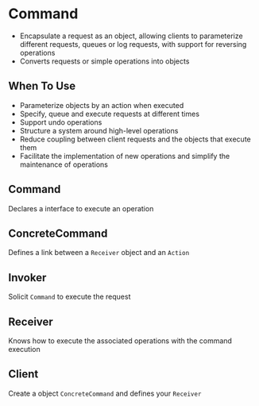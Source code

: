 ﻿# Command
- Encapsulate a request as an object, allowing clients to parameterize different requests, queues or log requests, with support for reversing operations
- Converts requests or simple operations into objects

## When To Use
- Parameterize objects by an action when executed
- Specify, queue and execute requests at different times
- Support undo operations
- Structure a system around high-level operations
- Reduce coupling between client requests and the objects that execute them
- Facilitate the implementation of new operations and simplify the maintenance of operations

## Command
Declares a interface to execute an operation

## ConcreteCommand
Defines a link between a `Receiver` object and an `Action`

## Invoker
Solicit `Command` to execute the request

## Receiver
Knows how to execute the associated operations with the command execution

## Client
Create a object `ConcreteCommand` and defines your `Receiver`